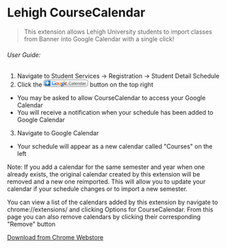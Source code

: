 # Lehigh CourseCalendar

> This extension allows Lehigh University students to import classes from Banner into Google Calendar with a single click!

###### User Guide:
1. Navigate to Student Services -> Registration -> Student Detail Schedule
2. Click the ![+ Google Calendar](icons/calendar_plus_en.gif) button on the top right
 * You may be asked to allow CourseCalendar to access your Google Calendar
 * You will receive a notification when your schedule has been added to Google Calendar
3. Navigate to Google Calendar
  * Your schedule will appear as a new calendar called "Courses" on the left

Note: If you add a calendar for the same semester and year when one already exists, the original calendar created by this extension will be removed and a new one reimported.
This will allow you to update your calendar if your schedule changes or to import a new semester.

You can view a list of the calendars added by this extension by navigate to chrome://extensions/ and clicking Options for CourseCalendar.
From this page you can also remove calendars by clicking their corresponding "Remove" button

[Download from Chrome Webstore](https://chrome.google.com/webstore/detail/coursecalendar/nnmpgfgohlnaanmlmdhkplbkcldmohjh)
